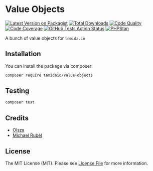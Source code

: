 # Value Objects

[![Latest Version on Packagist](https://img.shields.io/packagist/v/michael-rubel/laravel-package-template.svg?style=flat-square&logo=packagist)](https://packagist.org/packages/michael-rubel/laravel-package-template)
[![Total Downloads](https://img.shields.io/packagist/dt/michael-rubel/laravel-package-template.svg?style=flat-square&logo=packagist)](https://packagist.org/packages/michael-rubel/laravel-package-template)
[![Code Quality](https://img.shields.io/scrutinizer/quality/g/michael-rubel/laravel-package-template.svg?style=flat-square&logo=scrutinizer)](https://scrutinizer-ci.com/g/michael-rubel/laravel-package-template/?branch=main)
[![Code Coverage](https://img.shields.io/scrutinizer/coverage/g/michael-rubel/laravel-package-template.svg?style=flat-square&logo=scrutinizer)](https://scrutinizer-ci.com/g/michael-rubel/laravel-package-template/?branch=main)
[![GitHub Tests Action Status](https://img.shields.io/github/workflow/status/michael-rubel/laravel-package-template/run-tests/main?style=flat-square&label=tests&logo=github)](https://github.com/michael-rubel/laravel-package-template/actions)
[![PHPStan](https://img.shields.io/github/workflow/status/michael-rubel/laravel-package-template/phpstan/main?style=flat-square&label=larastan&logo=laravel)](https://github.com/michael-rubel/laravel-package-template/actions)

A bunch of value objects for `temida.io`

## Installation

You can install the package via composer:

```bash
composer require temidaio/value-objects
```

## Testing

```bash
composer test
```

## Credits

- [Olsza](https://github.com/olsza)
- [Michael Rubél](https://github.com/michael-rubel)

## License

The MIT License (MIT). Please see [License File](LICENSE.md) for more information.
